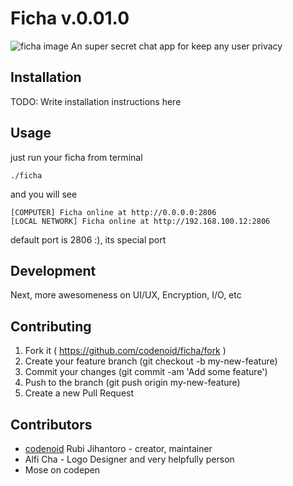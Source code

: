 # Ficha v.0.01.0
![ficha image](https://raw.githubusercontent.com/codenoid/ficha/master/ficha.jpg)
An super secret chat app for keep any user privacy

## Installation

TODO: Write installation instructions here

## Usage

just run your ficha from terminal

```
./ficha
```
and you will see
```
[COMPUTER] Ficha online at http://0.0.0.0:2806
[LOCAL NETWORK] Ficha online at http://192.168.100.12:2806
```
default port is 2806 :), its special port
## Development

Next, more awesomeness on UI/UX, Encryption, I/O, etc

## Contributing

1. Fork it ( https://github.com/codenoid/ficha/fork )
2. Create your feature branch (git checkout -b my-new-feature)
3. Commit your changes (git commit -am 'Add some feature')
4. Push to the branch (git push origin my-new-feature)
5. Create a new Pull Request

## Contributors

- [codenoid](https://github.com/codenoid) Rubi Jihantoro - creator, maintainer
- Alfi Cha - Logo Designer and very helpfully person
- Mose on codepen
